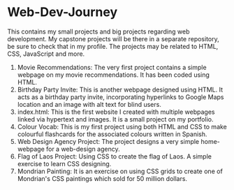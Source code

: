 # Web-Dev-Journey
This contains my small projects and big projects regarding web development. My capstone projects will be there in a separate repository, be sure to check that in my profile.
The projects may be related to HTML, CSS, JavaScript and more. 

1. Movie Recommendations:
   The very first project contains a simple webpage on my movie recommendations. It has been coded using HTML.
2. Birthday Party Invite:
   This is another webpage designed using HTML. It acts as a birthday party invite, incorporating hyperlinks to Google Maps location and an image with alt text for blind users. 
3. index.html:
   This is the first website I created with multiple webpages linked via hypertext and images. It is a small project on my portfolio.
4. Colour Vocab:
   This is my first project using both HTML and CSS to make colourful flashcards for the associated colours written in Spanish.
5. Web Design Agency Project:
   The project designs a very simple home-webpage for a web-design agency.
6. Flag of Laos Project:
   Using CSS to create the flag of Laos. A simple exercise to learn CSS designing.
7. Mondrian Painting:
   It is an exercise on using CSS grids to create one of Mondrian's CSS paintings which sold for 50 million dollars.
